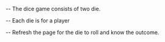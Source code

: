 -- The dice game consists of two die.

-- Each die is for a player

-- Refresh the page for the die to roll and know the outcome.
